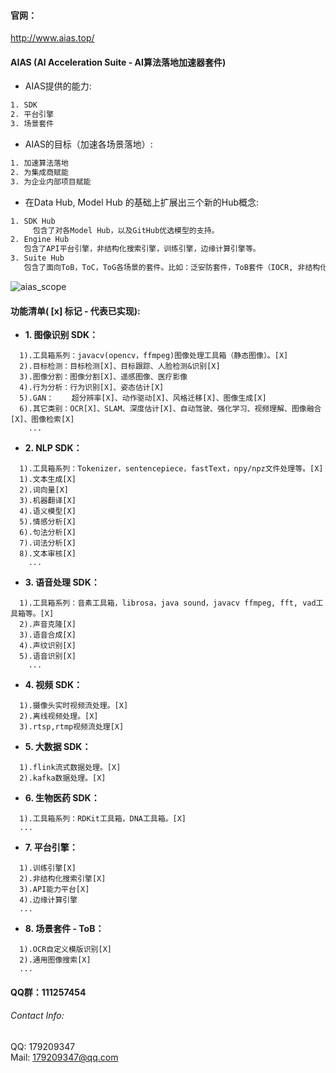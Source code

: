 #### 官网：
http://www.aias.top/

#### AIAS (AI Acceleration Suite - AI算法落地加速器套件)
- AIAS提供的能力:
```bash
1. SDK
2. 平台引擎
3. 场景套件
```

- AIAS的目标（加速各场景落地）:
```bash
1. 加速算法落地
2. 为集成商赋能
3. 为企业内部项目赋能
```

- 在Data Hub, Model Hub 的基础上扩展出三个新的Hub概念:

```bash
1. SDK Hub
	 包含了对各Model Hub，以及GitHub优选模型的支持。
2. Engine Hub
   包含了API平台引擎，非结构化搜索引擎，训练引擎，边缘计算引擎等。
3. Suite Hub
   包含了面向ToB，ToC，ToG各场景的套件。比如：泛安防套件，ToB套件（IOCR, 非结构化解析，推荐系统等）...
```

![aias_scope](https://djl-model.oss-cn-hongkong.aliyuncs.com/images/aias_scope.png)


#### 功能清单( [x] 标记 - 代表已实现):

- **1. 图像识别 SDK：**

```text
  1).工具箱系列：javacv(opencv，ffmpeg)图像处理工具箱（静态图像）。[X]
  2).目标检测：目标检测[X]、目标跟踪、人脸检测&识别[X]
  3).图像分割：图像分割[X]、遥感图像、医疗影像
  4).行为分析：行为识别[X]、姿态估计[X]
  5).GAN：    超分辨率[X]、动作驱动[X]、风格迁移[X]、图像生成[X]
  6).其它类别：OCR[X]、SLAM、深度估计[X]、自动驾驶、强化学习、视频理解、图像融合[X]、图像检索[X]
    ...
```

- **2. NLP SDK：**

```text
  1).工具箱系列：Tokenizer，sentencepiece，fastText，npy/npz文件处理等。[X]
  1).文本生成[X]
  2).词向量[X]
  3).机器翻译[X]
  4).语义模型[X]
  5).情感分析[X]
  6).句法分析[X]
  7).词法分析[X]
  8).文本审核[X]
    ...
```

- **3. 语音处理 SDK：**

```text
  1).工具箱系列：音素工具箱，librosa，java sound，javacv ffmpeg, fft, vad工具箱等。[X]
  2).声音克隆[X]
  3).语音合成[X]
  4).声纹识别[X]
  5).语音识别[X]
    ...
```

- **4. 视频 SDK：**

```text
  1).摄像头实时视频流处理。[X]
  2).离线视频处理。[X]
  3).rtsp,rtmp视频流处理[X]
```

- **5. 大数据 SDK：**

```text
  1).flink流式数据处理。[X]
  2).kafka数据处理。[X]
```

- **6. 生物医药 SDK：**

```text
  1).工具箱系列：RDKit工具箱，DNA工具箱。[X]
  ...
```

- **7. 平台引擎：**

```text
  1).训练引擎[X]
  2).非结构化搜索引擎[X]
  3).API能力平台[X]
  4).边缘计算引擎
  ...
```



- **8. 场景套件 - ToB：**

```text
  1).OCR自定义模版识别[X]
  2).通用图像搜索[X]
  ...
```



#### QQ群：111257454



###### Contact Info:

QQ: 179209347       
Mail: 179209347@qq.com

